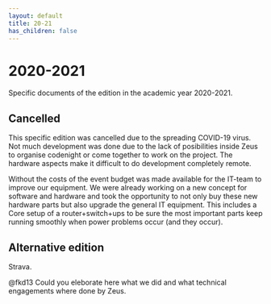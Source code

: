 ```yaml
---
layout: default
title: 20-21
has_children: false
---
```


# 2020-2021

Specific documents of the edition in the academic year 2020-2021.

## Cancelled


This specific edition was cancelled due to the spreading COVID-19 virus. Not much development was done due to the lack of posibilities inside Zeus to organise codenight or come together to work on the project. The hardware aspects make it difficult to do development completely remote.

Without the costs of the event budget was made available for the IT-team to improve our equipment. We were already working on a new concept for software and hardware and took the opportunity to not only buy these new hardware parts but also upgrade the general IT equipment. This includes a Core setup of a router+switch+ups to be sure the most important parts keep running smoothly when power problems occur (and they occur).

## Alternative edition

Strava.

@fkd13 Could you eleborate here what we did and what technical engagements where done by Zeus.

